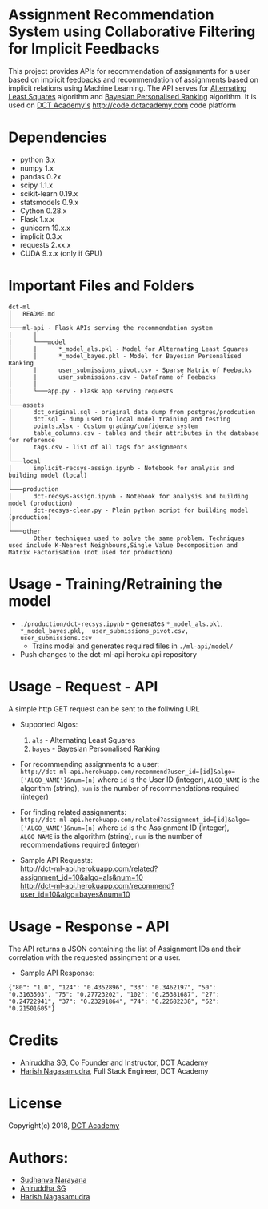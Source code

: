# Assignment Recommendation System using Collaborative Filtering for Implicit Feedbacks 

This project provides APIs for recommendation of assignments for a user based on implicit feedbacks and recommendation of assignments based on implicit relations using Machine Learning. The API serves for [Alternating Least Squares](https://datasciencemadesimpler.wordpress.com/tag/alternating-least-squares/) algorithm and [Bayesian Personalised Ranking](https://arxiv.org/ftp/arxiv/papers/1205/1205.2618.pdf) algorithm. It is used on [DCT Academy's](https://www.dctacademy.com) http://code.dctacademy.com code platform

# Dependencies

* python 3.x 
* numpy 1.x
* pandas 0.2x
* scipy 1.1.x
* scikit-learn 0.19.x
* statsmodels 0.9.x
* Cython 0.28.x
* Flask 1.x.x
* gunicorn 19.x.x
* implicit 0.3.x
* requests 2.xx.x
* CUDA 9.x.x (only if GPU)

# Important Files and Folders

```
dct-ml
│   README.md   
│
└───ml-api - Flask APIs serving the recommendation system
|      │
|      └───model
│      |      *_model_als.pkl - Model for Alternating Least Squares
│      |      *_model_bayes.pkl - Model for Bayesian Personalised Ranking
│      |      user_submissions_pivot.csv - Sparse Matrix of Feebacks
│      |      user_submissions.csv - DataFrame of Feebacks
|      |
|      └───app.py - Flask app serving requests
│
└───assets
│      dct_original.sql - original data dump from postgres/prodcution
│      dct.sql - dump used to local model training and testing
│      points.xlsx - Custom grading/confidence system
│      table_columns.csv - tables and their attributes in the database for reference
│      tags.csv - list of all tags for assignments
│
└───local
│      implicit-recsys-assign.ipynb - Notebook for analysis and building model (local)
│
└───production
│      dct-recsys-assign.ipynb - Notebook for analysis and building model (production)
│      dct-recsys-clean.py - Plain python script for building model (production)
│   
└───other
       Other techniques used to solve the same problem. Techniques used include K-Nearest Neighbours,Single Value Decomposition and Matrix Factorisation (not used for production)
```

# Usage - Training/Retraining the model

* ```./production/dct-recsys.ipynb``` - generates ```*_model_als.pkl, *_model_bayes.pkl,  user_submissions_pivot.csv, user_submissions.csv```
    * Trains model and generates required files in ```./ml-api/model/```
* Push changes to the dct-ml-api heroku api repository

# Usage - Request - API

A simple http GET request can be sent to the follwing URL

* Supported Algos:
    1. ```als``` - Alternating Least Squares
    2. ```bayes``` - Bayesian Personalised Ranking

* For recommending assignments to a user:  
    ```http://dct-ml-api.herokuapp.com/recommend?user_id=[id]&algo=['ALGO_NAME']&num=[n]``` where ```id``` is the User ID (integer), ```ALGO_NAME``` is the algorithm (string), ```num``` is the    number of recommendations required (integer) 

* For finding related assignments:  
    ```http://dct-ml-api.herokuapp.com/related?assignment_id=[id]&algo=['ALGO_NAME']&num=[n]``` where ```id``` is the Assignment ID (integer), ```ALGO_NAME``` is the algorithm (string), ```num``` is the number of recommendations required (integer)

* Sample API Requests:  
    http://dct-ml-api.herokuapp.com/related?assignment_id=10&algo=als&num=10  
    http://dct-ml-api.herokuapp.com/recommend?user_id=10&algo=bayes&num=10

# Usage - Response - API

The API returns a JSON containing the list of Assignment IDs and their correlation with the requested assingment or a user.

* Sample API Response:  
```
{"80": "1.0", "124": "0.4352896", "33": "0.3462197", "50": "0.3163503", "75": "0.27723202", "102": "0.25381687", "27": "0.24722941", "37": "0.23291864", "74": "0.22682238", "62": "0.21501605"}
```

# Credits

* [Aniruddha SG](https://www.linkedin.com/in/aniruddhasg/), Co Founder and Instructor, DCT Academy 
* [Harish Nagasamudra](https://www.linkedin.com/in/harish-nagasamudra-a8512142/), Full Stack Engineer, DCT Academy 

# License

Copyright(c) 2018, [DCT Academy](https://www.dctacademy.com)

# Authors: 

* [Sudhanva Narayana](https://www.sudhanva.me)
* [Aniruddha SG](https://www.linkedin.com/in/aniruddhasg/)
* [Harish Nagasamudra](https://www.linkedin.com/in/harish-nagasamudra-a8512142/)
